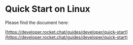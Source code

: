 # Quick Start on Linux

Please find the document here:

[https://developer.rocket.chat/guides/developer/quick-start](https://developer.rocket.chat/guides/developer/quick-start)

